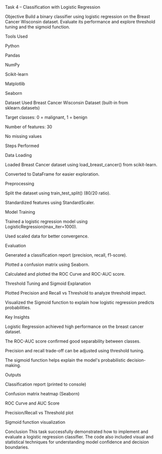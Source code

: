 Task 4 – Classification with Logistic Regression

Objective
Build a binary classifier using logistic regression on the Breast Cancer Wisconsin dataset. Evaluate its performance and explore threshold tuning and the sigmoid function.

Tools Used

Python

Pandas

NumPy

Scikit-learn

Matplotlib

Seaborn

Dataset Used
Breast Cancer Wisconsin Dataset (built-in from sklearn.datasets)

Target classes: 0 = malignant, 1 = benign

Number of features: 30

No missing values

Steps Performed

Data Loading

Loaded Breast Cancer dataset using load_breast_cancer() from scikit-learn.

Converted to DataFrame for easier exploration.

Preprocessing

Split the dataset using train_test_split() (80/20 ratio).

Standardized features using StandardScaler.

Model Training

Trained a logistic regression model using LogisticRegression(max_iter=1000).

Used scaled data for better convergence.

Evaluation

Generated a classification report (precision, recall, f1-score).

Plotted a confusion matrix using Seaborn.

Calculated and plotted the ROC Curve and ROC-AUC score.

Threshold Tuning and Sigmoid Explanation

Plotted Precision and Recall vs Threshold to analyze threshold impact.

Visualized the Sigmoid function to explain how logistic regression predicts probabilities.

Key Insights

Logistic Regression achieved high performance on the breast cancer dataset.

The ROC-AUC score confirmed good separability between classes.

Precision and recall trade-off can be adjusted using threshold tuning.

The sigmoid function helps explain the model's probabilistic decision-making.

Outputs

Classification report (printed to console)

Confusion matrix heatmap (Seaborn)

ROC Curve and AUC Score

Precision/Recall vs Threshold plot

Sigmoid function visualization

Conclusion
This task successfully demonstrated how to implement and evaluate a logistic regression classifier. The code also included visual and statistical techniques for understanding model confidence and decision boundaries.